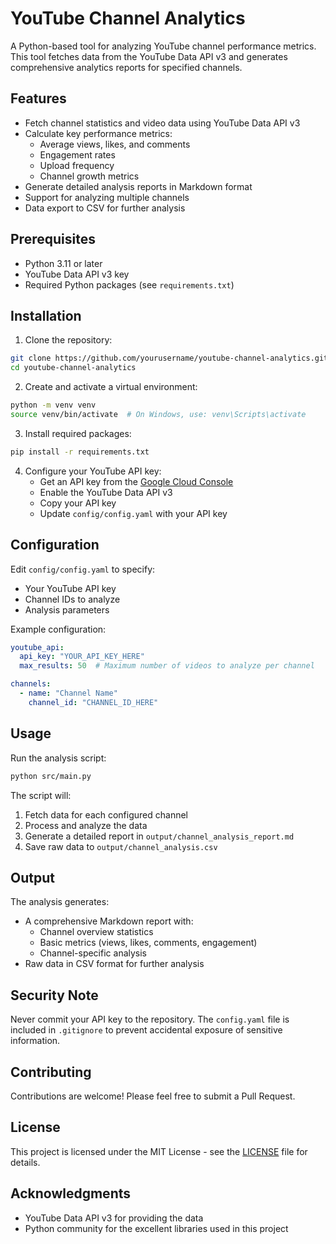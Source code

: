 # YouTube Channel Analytics

A Python-based tool for analyzing YouTube channel performance metrics. This tool fetches data from the YouTube Data API v3 and generates comprehensive analytics reports for specified channels.

## Features

- Fetch channel statistics and video data using YouTube Data API v3
- Calculate key performance metrics:
  - Average views, likes, and comments
  - Engagement rates
  - Upload frequency
  - Channel growth metrics
- Generate detailed analysis reports in Markdown format
- Support for analyzing multiple channels
- Data export to CSV for further analysis

## Prerequisites

- Python 3.11 or later
- YouTube Data API v3 key
- Required Python packages (see `requirements.txt`)

## Installation

1. Clone the repository:
```bash
git clone https://github.com/yourusername/youtube-channel-analytics.git
cd youtube-channel-analytics
```

2. Create and activate a virtual environment:
```bash
python -m venv venv
source venv/bin/activate  # On Windows, use: venv\Scripts\activate
```

3. Install required packages:
```bash
pip install -r requirements.txt
```

4. Configure your YouTube API key:
   - Get an API key from the [Google Cloud Console](https://console.cloud.google.com/)
   - Enable the YouTube Data API v3
   - Copy your API key
   - Update `config/config.yaml` with your API key

## Configuration

Edit `config/config.yaml` to specify:
- Your YouTube API key
- Channel IDs to analyze
- Analysis parameters

Example configuration:
```yaml
youtube_api:
  api_key: "YOUR_API_KEY_HERE"
  max_results: 50  # Maximum number of videos to analyze per channel

channels:
  - name: "Channel Name"
    channel_id: "CHANNEL_ID_HERE"
```

## Usage

Run the analysis script:
```bash
python src/main.py
```

The script will:
1. Fetch data for each configured channel
2. Process and analyze the data
3. Generate a detailed report in `output/channel_analysis_report.md`
4. Save raw data to `output/channel_analysis.csv`

## Output

The analysis generates:
- A comprehensive Markdown report with:
  - Channel overview statistics
  - Basic metrics (views, likes, comments, engagement)
  - Channel-specific analysis
- Raw data in CSV format for further analysis

## Security Note

Never commit your API key to the repository. The `config.yaml` file is included in `.gitignore` to prevent accidental exposure of sensitive information.

## Contributing

Contributions are welcome! Please feel free to submit a Pull Request.

## License

This project is licensed under the MIT License - see the [LICENSE](LICENSE) file for details.

## Acknowledgments

- YouTube Data API v3 for providing the data
- Python community for the excellent libraries used in this project 